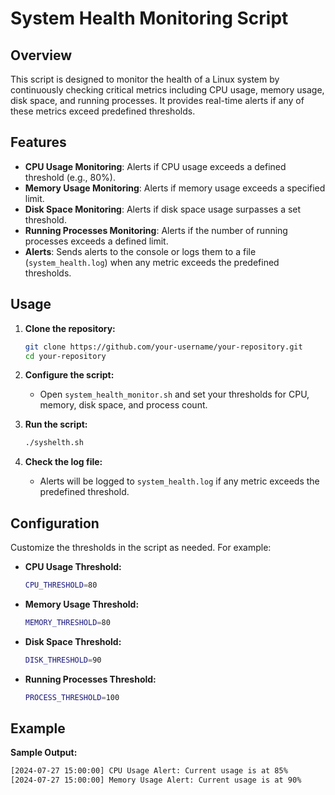 # System Health Monitoring Script


## Overview

This script is designed to monitor the health of a Linux system by continuously checking critical metrics including CPU usage, memory usage, disk space, and running processes. It provides real-time alerts if any of these metrics exceed predefined thresholds.

## Features

- **CPU Usage Monitoring**: Alerts if CPU usage exceeds a defined threshold (e.g., 80%).
- **Memory Usage Monitoring**: Alerts if memory usage exceeds a specified limit.
- **Disk Space Monitoring**: Alerts if disk space usage surpasses a set threshold.
- **Running Processes Monitoring**: Alerts if the number of running processes exceeds a defined limit.
- **Alerts**: Sends alerts to the console or logs them to a file (`system_health.log`) when any metric exceeds the predefined thresholds.

## Usage

1. **Clone the repository:**
    ```bash
    git clone https://github.com/your-username/your-repository.git
    cd your-repository
    ```

2. **Configure the script:**
    - Open `system_health_monitor.sh` and set your thresholds for CPU, memory, disk space, and process count.

3. **Run the script:**
    ```bash
    ./syshelth.sh
    ```

4. **Check the log file:**
    - Alerts will be logged to `system_health.log` if any metric exceeds the predefined threshold.

## Configuration

Customize the thresholds in the script as needed. For example:

- **CPU Usage Threshold:**
    ```bash
    CPU_THRESHOLD=80
    ```

- **Memory Usage Threshold:**
    ```bash
    MEMORY_THRESHOLD=80
    ```

- **Disk Space Threshold:**
    ```bash
    DISK_THRESHOLD=90
    ```

- **Running Processes Threshold:**
    ```bash
    PROCESS_THRESHOLD=100
    ```

## Example

**Sample Output:**

```bash
[2024-07-27 15:00:00] CPU Usage Alert: Current usage is at 85%
[2024-07-27 15:00:00] Memory Usage Alert: Current usage is at 90%


